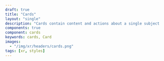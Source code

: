 ```yaml
---
draft: true
title: "Cards"
layout: "single"
description: "Cards contain content and actions about a single subject."
components: true
component: cards
keywords: cards, Card
images:
  - "/img/xr/headers/cards.png"
tags: [xr, styles]
---
```

